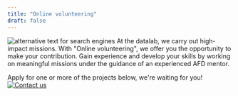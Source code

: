 ```yaml
---
title: "Online volunteering"
draft: false
---
```

![alternative text for search engines](volunteer.png)
At the datalab, we carry out high-impact missions.
With "Online volunteering", we offer you the opportunity to make your contribution. 
Gain experience and develop your skills by working on meaningful missions under the guidance of an experienced AFD mentor.

Apply for one or more of the projects below, we're waiting for you!
[![Contact us](button.png)]()
